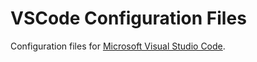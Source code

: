 # VSCode Configuration Files

Configuration files for [Microsoft Visual Studio Code](https://code.visualstudio.com/).
